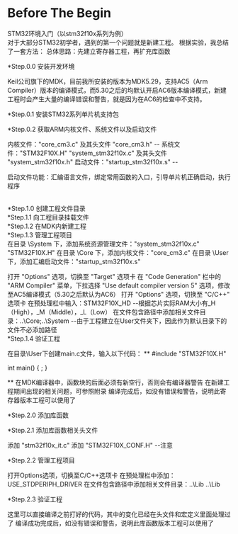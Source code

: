 Before The Begin
=
STM32环境入门（以stm32f10x系列为例）
<br/>
对于大部分STM32初学者，遇到的第一个问题就是新建工程。
根据实验，我总结了一套方法：
总体思路：先建立寄存器工程，再扩充库函数

*Step.0.0  安装开发环境

  Keil公司旗下的MDK，目前我所安装的版本为MDK5.29，支持AC5（Arm Compiler）版本的编译模式，而5.30之后的均默认开启AC6版本编译模式，新建工程时会产生大量的编译错误和警告，就是因为在AC6的检查中不支持。

*Step.0.1  安装STM32系列单片机支持包

*Step.0.2  获取ARM内核文件、系统文件以及启动文件

内核文件："core_cm3.c" 及其头文件 "core_cm3.h" --
系统文件："STM32F10X.H" "system_stm32f10x.c" 及其头文件  "system_stm32f10x.h"
启动文件："startup_stm32f10x.s"  --

启动文件功能：汇编语言文件，绑定常用函数的入口，引导单片机正确启动，执行程序

<br/>
*Step.1.0  创建工程文件目录

<br/>
*Step.1.1  向工程目录挂载文件

<br/>
*Step.1.2  在MDK内新建工程

<br/>
*Step.1.3  管理工程项目

<br/>
  在目录 \System 下，添加系统资源管理文件："system_stm32f10x.c" "STM32F10X.H"
  在目录 \Core 下，添加内核文件："core_cm3.c"
  在目录 \User 下，添加汇编启动文件："startup_stm32f10x.s"
  
  打开 "Options" 选项，切换至 "Target" 选项卡
    在 "Code Generation" 栏中的 "ARM Compiler" 菜单，下拉选择 "Use default compiler version 5" 选项，修改至AC5编译模式（5.30之后默认为AC6）
  打开 "Options" 选项，切换至 "C/C++" 选项卡
    在预处理栏中输入：STM32F10X_HD --根据芯片实际RAM大小有_H（High），_M（Middle），_L（Low）
    在文件包含路径中添加相关文件目录：..\Core;..\System --由于工程建立在User文件夹下，因此作为默认目录下的文件不必添加路径
<br/>
*Step.1.4  验证工程

  在目录\User下创建main.c文件，输入以下代码：
  **
  #include "STM32F10X.H"
  
  int main()
  {
    ;
  }
  
  **
  在MDK编译器中，函数块的后面必须有新空行，否则会有编译器警告
  在新建工程期间出现的相关问题，可参照附录
  编译完成后，如没有错误和警告，说明此寄存器版本工程可以使用了
  
*Step.2.0  添加库函数

*Step.2.1  添加库函数相关头文件

  添加 "stm32f10x_it.c"
  添加 "STM32F10X_CONF.H" --注意

*Step.2.2  管理工程项目

  打开Options选项，切换至C/C++选项卡
  在预处理栏中添加：USE_STDPERIPH_DRIVER
  在文件包含路径中添加相关文件目录：..\Lib
  ..\Lib
  
*Step.2.3  验证工程

  这里可以直接编译之前打好的代码，其中的变化已经在头文件和宏定义里面处理过了
  编译成功完成后，如没有错误和警告，说明此库函数版本工程可以使用了
  
